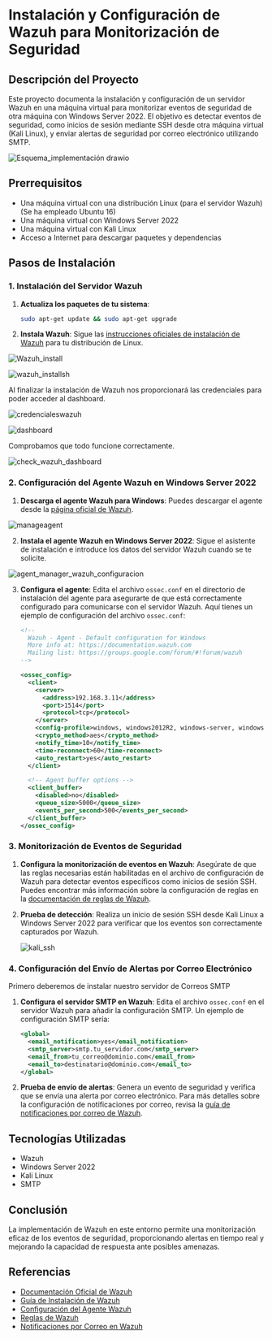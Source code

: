 # Instalación y Configuración de Wazuh para Monitorización de Seguridad

## Descripción del Proyecto

Este proyecto documenta la instalación y configuración de un servidor Wazuh en una máquina virtual para monitorizar eventos de seguridad de otra máquina con Windows Server 2022. El objetivo es detectar eventos de seguridad, como inicios de sesión mediante SSH desde otra máquina virtual (Kali Linux), y enviar alertas de seguridad por correo electrónico utilizando SMTP.

![Esquema_implementación drawio](https://github.com/srtoortizz/wazuh_ubuntu/assets/57291029/676b57c7-4cf6-4383-b005-e59bfa9f9fdd)

## Prerrequisitos

- Una máquina virtual con una distribución Linux (para el servidor Wazuh) (Se ha empleado Ubuntu 16)
- Una máquina virtual con Windows Server 2022
- Una máquina virtual con Kali Linux
- Acceso a Internet para descargar paquetes y dependencias

## Pasos de Instalación

### 1. Instalación del Servidor Wazuh

1. **Actualiza los paquetes de tu sistema**:
    ```bash
    sudo apt-get update && sudo apt-get upgrade
    ```

2. **Instala Wazuh**:
    Sigue las [instrucciones oficiales de instalación de Wazuh](https://documentation.wazuh.com/current/installation-guide/index.html) para tu distribución de Linux.

![Wazuh_install](https://github.com/srtoortizz/wazuh_ubuntu/assets/57291029/45790545-7b09-4ed6-abdb-5b3d8b70fef0)

![wazuh_installsh](https://github.com/srtoortizz/wazuh_ubuntu/assets/57291029/0ce3135b-f910-4e10-96c6-f540b6763685)

Al finalizar la instalación de Wazuh nos proporcionará las credenciales para poder acceder al dashboard.

![credencialeswazuh](https://github.com/srtoortizz/wazuh_ubuntu/assets/57291029/04acb33d-933d-49bb-afed-79c2d8412232)

![dashboard](https://github.com/srtoortizz/wazuh_ubuntu/assets/57291029/5b4a6e3f-c4e5-43ba-86ae-24a9070a05b0)

Comprobamos que todo funcione correctamente.

![check_wazuh_dashboard](https://github.com/srtoortizz/wazuh_ubuntu/assets/57291029/526a6673-46c2-423f-bd43-6fb236604dfe)


### 2. Configuración del Agente Wazuh en Windows Server 2022

1. **Descarga el agente Wazuh para Windows**:
    Puedes descargar el agente desde la [página oficial de Wazuh](https://documentation.wazuh.com/current/installation-guide/wazuh-agent/wazuh-agent-package-windows.html).

![manageagent](https://github.com/srtoortizz/wazuh_ubuntu/assets/57291029/ae90f30c-2191-4c44-9a48-dc6a4dada42c)

2. **Instala el agente Wazuh en Windows Server 2022**:
    Sigue el asistente de instalación e introduce los datos del servidor Wazuh cuando se te solicite.

![agent_manager_wazuh_configuracion](https://github.com/srtoortizz/wazuh_ubuntu/assets/57291029/66b35051-f639-49b2-8c4a-a8786427f903)

3. **Configura el agente**:
    Edita el archivo `ossec.conf` en el directorio de instalación del agente para asegurarte de que está correctamente configurado para comunicarse con el servidor Wazuh. Aquí tienes un ejemplo de configuración del archivo `ossec.conf`:

    ```xml
    <!--
      Wazuh - Agent - Default configuration for Windows
      More info at: https://documentation.wazuh.com
      Mailing list: https://groups.google.com/forum/#!forum/wazuh
    -->

    <ossec_config>
      <client>
        <server>
          <address>192.168.3.11</address>
          <port>1514</port>
          <protocol>tcp</protocol>
        </server>
        <config-profile>windows, windows2012R2, windows-server, windows-server-2022</config-profile>
        <crypto_method>aes</crypto_method>
        <notify_time>10</notify_time>
        <time-reconnect>60</time-reconnect>
        <auto_restart>yes</auto_restart>
      </client>

      <!-- Agent buffer options -->
      <client_buffer>
        <disabled>no</disabled>
        <queue_size>5000</queue_size>
        <events_per_second>500</events_per_second>
      </client_buffer>
    </ossec_config>
    ```

### 3. Monitorización de Eventos de Seguridad

1. **Configura la monitorización de eventos en Wazuh**:
    Asegúrate de que las reglas necesarias están habilitadas en el archivo de configuración de Wazuh para detectar eventos específicos como inicios de sesión SSH. Puedes encontrar más información sobre la configuración de reglas en la [documentación de reglas de Wazuh](https://documentation.wazuh.com/current/user-manual/ruleset/ruleset-xml-syntax/index.html).

2. **Prueba de detección**:
    Realiza un inicio de sesión SSH desde Kali Linux a Windows Server 2022 para verificar que los eventos son correctamente capturados por Wazuh.

   ![kali_ssh](https://github.com/srtoortizz/wazuh_ubuntu/assets/57291029/6041d2ba-b744-4b33-a6c5-099592d5a68a)


### 4. Configuración del Envío de Alertas por Correo Electrónico

Primero deberemos de instalar nuestro servidor de Correos SMTP

1. **Configura el servidor SMTP en Wazuh**:
    Edita el archivo `ossec.conf` en el servidor Wazuh para añadir la configuración SMTP. Un ejemplo de configuración SMTP sería:
    ```xml
    <global>
      <email_notification>yes</email_notification>
      <smtp_server>smtp.tu_servidor.com</smtp_server>
      <email_from>tu_correo@dominio.com</email_from>
      <email_to>destinatario@dominio.com</email_to>
    </global>
    ```

2. **Prueba de envío de alertas**:
    Genera un evento de seguridad y verifica que se envía una alerta por correo electrónico. Para más detalles sobre la configuración de notificaciones por correo, revisa la [guía de notificaciones por correo de Wazuh](https://documentation.wazuh.com/current/user-manual/notifications/email-notification/index.html).

## Tecnologías Utilizadas

- Wazuh
- Windows Server 2022
- Kali Linux
- SMTP

## Conclusión

La implementación de Wazuh en este entorno permite una monitorización eficaz de los eventos de seguridad, proporcionando alertas en tiempo real y mejorando la capacidad de respuesta ante posibles amenazas.

## Referencias

- [Documentación Oficial de Wazuh](https://documentation.wazuh.com/current/index.html)
- [Guía de Instalación de Wazuh](https://documentation.wazuh.com/current/installation-guide/index.html)
- [Configuración del Agente Wazuh](https://documentation.wazuh.com/current/user-manual/agents/registering-agents/index.html)
- [Reglas de Wazuh](https://documentation.wazuh.com/current/user-manual/ruleset/ruleset-xml-syntax/index.html)
- [Notificaciones por Correo en Wazuh](https://documentation.wazuh.com/current/user-manual/notifications/email-notification/index.html)
